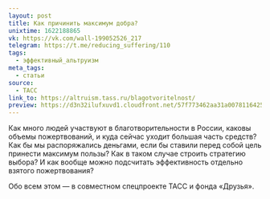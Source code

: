 ```yaml
---
layout: post
title: Как причинить максимум добра?
unixtime: 1622188865
vk: https://vk.com/wall-199052526_217
telegram: https://t.me/reducing_suffering/110
tags:
  - эффективный_альтруизм
meta_tags:
  - статьи
source:
  - ТАСС
link_to: https://altruism.tass.ru/blagotvoritelnost/
preview: https://d3n32ilufxuvd1.cloudfront.net/57f773462aa31a0078116425/upload-b893955d-8efe-4a26-8589-466735cc8437.png
---
```

Как много людей участвуют в благотворительности в России, каковы объемы пожертвований, и куда сейчас уходит большая часть средств? Как бы мы распоряжались деньгами, если бы ставили перед собой цель принести максимум пользы? Как в таком случае строить стратегию выбора? И как вообще можно подсчитать эффективность отдельно взятого пожертвования?

Обо всем этом — в совместном спецпроекте ТАСС и фонда «Друзья».